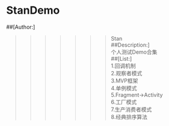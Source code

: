# StanDemo
##[Author:]  
>>>>>>>Stan  
##Description:]  
>>>>>>>个人测试Demo合集    
##[List:]  
>>>>>>>1.回调机制  
>>>>>>>2.观察者模式  
>>>>>>>3.MVP框架  
>>>>>>>4.单例模式  
>>>>>>>5.Fragment->Activity  
>>>>>>>6.工厂模式  
>>>>>>>7.生产消费者模式  
>>>>>>>8.经典排序算法  
